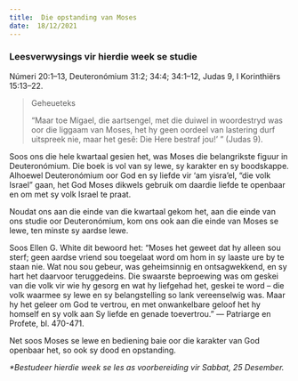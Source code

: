 ```yaml
---
title:  Die opstanding van Moses
date:  18/12/2021
---
```


### Leesverwysings vir hierdie week se studie
Númeri 20:1–13, Deuteronómium 31:2; 34:4; 34:1–12, Judas 9, I Korinthiërs 15:13–22.

> <p>Geheueteks</p>
> “Maar toe Mígael, die aartsengel, met die duiwel in woordestryd was oor die liggaam van Moses, het hy geen oordeel van lastering durf uitspreek nie, maar het gesê:  Die Here bestraf jou!’ ” (Judas 9).

Soos ons die hele kwartaal gesien het, was Moses die belangrikste figuur in Deuteronómium. Die boek is vol van sy lewe, sy karakter en sy boodskappe. Alhoewel Deuteronómium oor God en sy liefde vir ‘am yisra’el, “die volk Israel” gaan, het God Moses dikwels gebruik om daardie liefde te openbaar en om met sy volk Israel te praat.

Noudat ons aan die einde van die kwartaal gekom het, aan die einde van ons studie oor Deuteronómium, kom ons ook aan die einde van Moses se lewe, ten minste sy aardse lewe.

Soos Ellen G. White dit bewoord het: “Moses het geweet dat hy alleen sou sterf; geen aardse vriend sou toegelaat word om hom in sy laaste ure by te staan nie. Wat nou sou gebeur, was geheimsinnig en ontsagwekkend, en sy hart het daarvoor teruggedeins. Die swaarste beproewing was om geskei van die volk vir wie hy gesorg en wat hy liefgehad het, geskei te word – die volk waarmee sy lewe en sy belangstelling so lank vereenselwig was.  Maar hy het geleer om God te vertrou, en met onwankelbare geloof het hy homself en sy volk aan Sy liefde en genade toevertrou.” — Patriarge en Profete, bl. 470-471.

Net soos Moses se lewe en bediening baie oor die karakter van God openbaar het, so ook sy dood en opstanding.

_*Bestudeer hierdie week se les as voorbereiding vir Sabbat, 25 Desember._